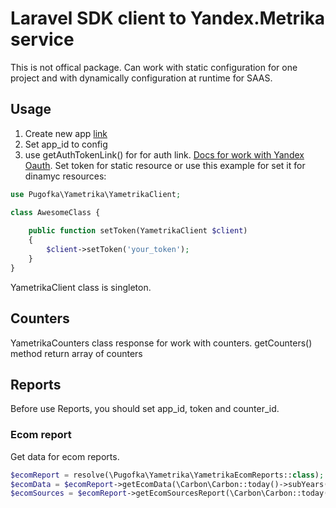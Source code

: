 # Laravel SDK client to Yandex.Metrika service

This is not offical package.
Can work with static configuration for one project and with dynamically configuration at runtime for SAAS.

## Usage
1. Create new app [link](https://oauth.yandex.ru/client/new)
2. Set app_id to config
3. use getAuthTokenLink() for for auth link.
[Docs for work with Yandex Oauth](https://yandex.ru/dev/oauth/doc/dg/concepts/ya-oauth-intro-docpage/). Set token for static resource or use this example for set it for dinamyc resources:
```php
use Pugofka\Yametrika\YametrikaClient;

class AwesomeClass {
    
    public function setToken(YametrikaClient $client) 
    {
        $client->setToken('your_token');
    }
}
```

YametrikaClient class is singleton.

## Counters
YametrikaCounters class response for work with counters. getCounters() method return array of counters

## Reports

Before use Reports, you should set app_id, token and counter_id.

### Ecom report

Get data for ecom reports.
```php
$ecomReport = resolve(\Pugofka\Yametrika\YametrikaEcomReports::class);
$ecomData = $ecomReport->getEcomData(\Carbon\Carbon::today()->subYears(1), \Carbon\Carbon::today(), $limit = 500, $offset = 1);
$ecomSources = $ecomReport->getEcomSourcesReport(\Carbon\Carbon::today()->subWeek(), \Carbon\Carbon::today(), $limit = 500, $offset = 1);
```




